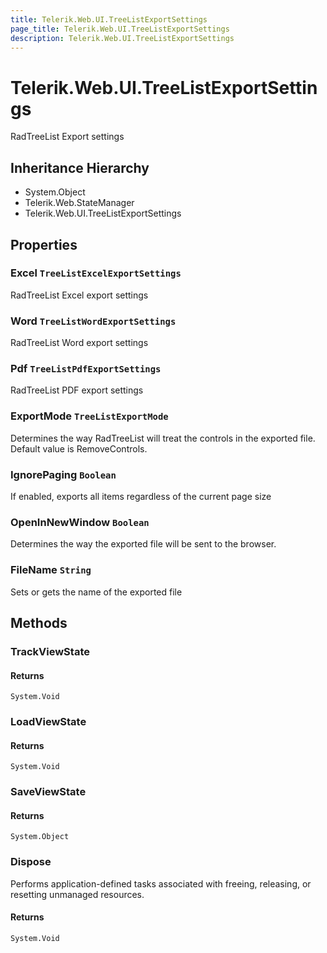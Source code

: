 ```yaml
---
title: Telerik.Web.UI.TreeListExportSettings
page_title: Telerik.Web.UI.TreeListExportSettings
description: Telerik.Web.UI.TreeListExportSettings
---
```


# Telerik.Web.UI.TreeListExportSettings

RadTreeList Export settings

## Inheritance Hierarchy

* System.Object
* Telerik.Web.StateManager
* Telerik.Web.UI.TreeListExportSettings

## Properties

###  Excel `TreeListExcelExportSettings`

RadTreeList Excel export settings

###  Word `TreeListWordExportSettings`

RadTreeList Word export settings

###  Pdf `TreeListPdfExportSettings`

RadTreeList PDF export settings

###  ExportMode `TreeListExportMode`

Determines the way RadTreeList will treat the controls in the exported file. Default value is RemoveControls.

###  IgnorePaging `Boolean`

If enabled, exports all items regardless of the current page size

###  OpenInNewWindow `Boolean`

Determines the way the exported file will be sent to the browser.

###  FileName `String`

Sets or gets the name of the exported file

## Methods

###  TrackViewState

#### Returns

`System.Void` 

###  LoadViewState

#### Returns

`System.Void` 

###  SaveViewState

#### Returns

`System.Object` 

###  Dispose

Performs application-defined tasks associated with freeing, releasing,
            or resetting unmanaged resources.

#### Returns

`System.Void` 

